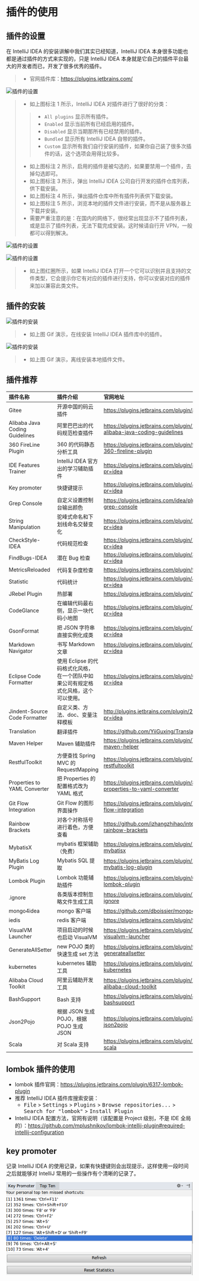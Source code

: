 # 插件的使用

## 插件的设置

在 IntelliJ IDEA 的安装讲解中我们其实已经知道，IntelliJ IDEA 本身很多功能也都是通过插件的方式来实现的，只是 IntelliJ IDEA 本身就是它自己的插件平台最大的开发者而已，开发了很多优秀的插件。

> * 官网插件库：<https://plugins.jetbrains.com/>

![插件的设置](images/xx-a-plugins-settings-1.jpg)

> * 如上图标注 1 所示，IntelliJ IDEA 对插件进行了很好的分类：
>
>> * `All plugins` 显示所有插件。
>> * `Enabled` 显示当前所有已经启用的插件。
>> * `Disabled` 显示当期那所有已经禁用的插件。
>> * `Bundled` 显示所有 IntelliJ IDEA 自带的插件。
>> * `Custom` 显示所有我们自行安装的插件，如果你自己装了很多次插件的话，这个选项会用得比较多。
> * 如上图标注 2 所示，启用的插件是被勾选的，如果要禁用一个插件，去掉勾选即可。
> * 如上图标注 3 所示，弹出 IntelliJ IDEA 公司自行开发的插件仓库列表，供下载安装。
> * 如上图标注 4 所示，弹出插件仓库中所有插件列表供下载安装。
> * 如上图标注 5 所示，浏览本地的插件文件进行安装，而不是从服务器上下载并安装。
> * 需要严重注意的是：在国内的网络下，很经常出现显示不了插件列表，或是显示了插件列表，无法下载完成安装。这时候请自行开 VPN，一般都可以得到解决。

![插件的设置](images/xx-a-plugins-settings-2.jpg)

![插件的设置](images/xx-a-plugins-settings-3.jpg)

> * 如上图红圈所示，如果 IntelliJ IDEA 打开一个它可以识别并且支持的文件类型，它会提示你它有对应的插件进行支持，你可以安装对应的插件来加以兼容此类文件。

## 插件的安装

![插件的安装](images/xx-b-plugins-install-1.gif)

> * 如上图 Gif 演示，在线安装 IntelliJ IDEA 插件库中的插件。

![插件的安装](images/xx-b-plugins-install-2.gif)

> * 如上图 Gif 演示，离线安装本地插件文件。

## 插件推荐

|插件名称    |插件介绍      |官网地址        |
|:-----------------|:----------|:--------------|
|Gitee|开源中国的码云插件|<https://plugins.jetbrains.com/plugin/8383-gitee>|
|Alibaba Java Coding Guidelines|阿里巴巴出的代码规范检查插件|<https://plugins.jetbrains.com/plugin/10046-alibaba-java-coding-guidelines>|
|360 FireLine Plugin|360 的代码静态分析工具|<https://plugins.jetbrains.com/plugin/9292-360-fireline-plugin>|
|IDE Features Trainer|IntelliJ IDEA 官方出的学习辅助插件|<https://plugins.jetbrains.com/plugin/8554?pr=idea>|
|Key promoter|快捷键提示|<https://plugins.jetbrains.com/plugin/4455?pr=idea>|
|Grep Console|自定义设置控制台输出颜色|<https://plugins.jetbrains.com/idea/plugin/7125-grep-console>|
|String Manipulation|驼峰式命名和下划线命名交替变化|<https://plugins.jetbrains.com/plugin/2162?pr=idea>|
|CheckStyle-IDEA|代码规范检查|<https://plugins.jetbrains.com/plugin/1065?pr=idea>|
|FindBugs-IDEA|潜在 Bug 检查|<https://plugins.jetbrains.com/plugin/3847?pr=idea>|
|MetricsReloaded|代码复杂度检查|<https://plugins.jetbrains.com/plugin/93?pr=idea>|
|Statistic|代码统计|<https://plugins.jetbrains.com/plugin/4509?pr=idea>|
|JRebel Plugin|热部署|<https://plugins.jetbrains.com/plugin/?id=4441>|
|CodeGlance|在编辑代码最右侧，显示一块代码小地图|<https://plugins.jetbrains.com/plugin/7275?pr=idea>|
|GsonFormat|把 JSON 字符串直接实例化成类|<https://plugins.jetbrains.com/plugin/7654?pr=idea>|
|Markdown Navigator|书写 Markdown 文章|<https://plugins.jetbrains.com/plugin/7896?pr=idea>|
|Eclipse Code Formatter|使用 Eclipse 的代码格式化风格，在一个团队中如果公司有规定格式化风格，这个可以使用。|<https://plugins.jetbrains.com/plugin/6546?pr=idea>|
|Jindent-Source Code Formatter|自定义类、方法、doc、变量注释模板|<http://plugins.jetbrains.com/plugin/2170?pr=idea>|
|Translation|翻译插件|<https://github.com/YiiGuxing/TranslationPlugin>|
|Maven Helper|Maven 辅助插件|<https://plugins.jetbrains.com/plugin/7179-maven-helper>|
|RestfulToolkit|方便查找 Spring MVC 的 RequestMapping|<https://plugins.jetbrains.com/plugin/10292-restfultoolkit>|
|Properties to YAML Converter|把 Properties 的配置格式改为 YAML 格式|<https://plugins.jetbrains.com/plugin/8000-properties-to-yaml-converter>|
|Git Flow Integration|Git Flow 的图形界面操作|<https://plugins.jetbrains.com/plugin/7315-git-flow-integration>|
|Rainbow Brackets|对各个对称括号进行着色，方便查看|<https://github.com/izhangzhihao/intellij-rainbow-brackets>|
|MybatisX|mybatis 框架辅助（免费）|<https://plugins.jetbrains.com/plugin/10119-mybatisx>|
|MyBatis Log Plugin|Mybatis SQL 提取|<https://plugins.jetbrains.com/plugin/10065-mybatis-log-plugin>|
|Lombok Plugin|Lombok 功能辅助插件|<https://plugins.jetbrains.com/plugin/6317-lombok-plugin>|
|.ignore|各类版本控制忽略文件生成工具|<https://plugins.jetbrains.com/plugin/7495--ignore>|
|mongo4idea|mongo 客户端|<https://github.com/dboissier/mongo4idea>|
|iedis|redis 客户端|<https://plugins.jetbrains.com/plugin/9228-iedis>|
|VisualVM Launcher|项目启动的时候也启动 VisualVM|<https://plugins.jetbrains.com/plugin/7115-visualvm-launcher>|
|GenerateAllSetter|new POJO 类的快速生成 set 方法|<https://plugins.jetbrains.com/plugin/9360-generateallsetter>|
|kubernetes|kubernetes 辅助工具|<https://plugins.jetbrains.com/plugin/10485-kubernetes>|
|Alibaba Cloud Toolkit|阿里云辅助开发工具|<https://plugins.jetbrains.com/plugin/11386-alibaba-cloud-toolkit>|
|BashSupport|Bash 支持|<https://plugins.jetbrains.com/plugin/4230-bashsupport>|
|Json2Pojo|根据 JSON 生成 POJO，根据 POJO 生成 JSON|<https://plugins.jetbrains.com/plugin/8533-json2pojo>|
|Scala|对 Scala 支持|<https://plugins.jetbrains.com/plugin/1347-scala>|

## lombok 插件的使用

- lombok 插件官网：<https://plugins.jetbrains.com/plugin/6317-lombok-plugin>
- 推荐 IntelliJ IDEA 插件库搜索安装：
	- <kbd>File</kbd> > <kbd>Settings</kbd> > <kbd>Plugins</kbd> > <kbd>Browse repositories...</kbd> > <kbd>Search for "lombok"</kbd> > <kbd>Install Plugin</kbd>
- IntelliJ IDEA 配置方法，官网有说明（该配置是 Project 级别，不是 IDE 全局的）：<https://github.com/mplushnikov/lombok-intellij-plugin#required-intellij-configuration>

## key promoter
记录 IntelliJ IDEA 的使用记录，如果有快捷键则会出现提示，这样使用一段时间之后就能够对 IntelliJ 常用的一些操作有个清晰的记录了。

![key promoter](images/keypromoter-top-ten.png)
